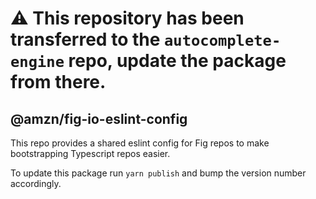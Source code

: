 # :warning: This repository has been transferred to the `autocomplete-engine` repo, update the package from there.

## @amzn/fig-io-eslint-config

This repo provides a shared eslint config for Fig repos to make
bootstrapping Typescript repos easier.

To update this package run `yarn publish` and bump the version number
accordingly.

